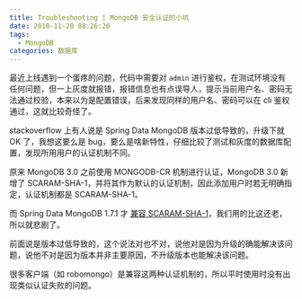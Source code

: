 ```yaml
---
title: Troubleshooting | MongoDB 安全认证的小坑
date: 2018-11-20 08:26:20
tags:
  - MongoDB
categories: 数据库
---
```


最近上线遇到一个蛋疼的问题，代码中需要对 `admin` 进行鉴权，在测试环境没有任何问题，但一上灰度就报错，报错信息也有点误导人，提示当前用户名、密码无法通过校验，本来以为是配置错误，后来发现同样的用户名、密码可以在 cli 鉴权通过，这就比较奇怪了。

<!-- more -->

stackoverflow 上有人说是 Spring Data MongoDB 版本过低导致的，升级下就 OK 了，我想这要么是 bug，要么是啥新特性，仔细比较了测试和灰度的数据库配置，发现所用用户的认证机制不同。

原来 MongoDB 3.0 之前使用 MONGODB-CR 机制进行认证，MongoDB 3.0 新增了 SCARAM-SHA-1，并将其作为默认的认证机制，因此添加用户时若无明确指定，认证机制都是 SCARAM-SHA-1。

而 Spring Data MongoDB 1.7.1 才 [兼容 SCARAM-SHA-1](https://docs.spring.io/spring-data/mongodb/docs/current/changelog.txt)，我们用的比这还老，所以就悲剧了。

前面说是版本过低导致的，这个说法对也不对，说他对是因为升级的确能解决该问题，说他不对是因为版本并非主要原因，不升级版本也能解决该问题。

很多客户端（如 robomongo）是兼容这两种认证机制的，所以平时使用时没有出现类似认证失败的问题。

